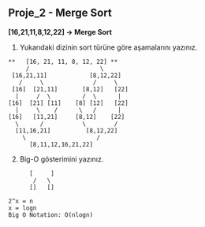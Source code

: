## Proje_2 - Merge Sort

**[16,21,11,8,12,22] -> Merge Sort**

1. Yukarıdaki dizinin sort türüne göre aşamalarını yazınız.

```
**   [16, 21, 11, 8, 12, 22] **
     /                    \
 [16,21,11]            [8,12,22]  
   /     \              /     \
 [16]  [21,11]       [8,12]   [22]
  |     /  \         /  \      |
[16]  [21] [11]    [8] [12]   [22]
  |     \    /      \   /      |
[16]   [11,21]     [8,12]    [22]  
  \      /           \        / 
  [11,16,21]          [8,12,22]
    \                    /
      [8,11,12,16,21,22]
```

2. Big-O gösterimini yazınız.

```
      [     ]     
       /   \
      []   []

2^x = n
x = logn
Big O Notation: O(nlogn) 

```
